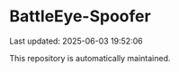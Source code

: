 # BattleEye-Spoofer

Last updated: 2025-06-03 19:52:06

This repository is automatically maintained.
